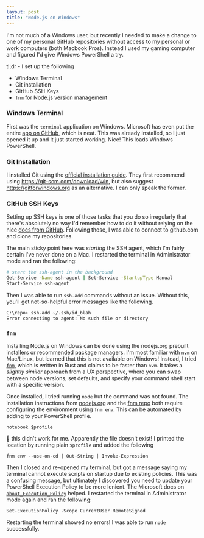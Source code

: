 ```yaml
---
layout: post
title: "Node.js on Windows"
---
```


I'm not much of a Windows user, but recently I needed to make a change to one of my personal GitHub repositories without access to my personal or work computers (both Macbook Pros). Instead I used my gaming computer and figured I'd give Windows PowerShell a try.

tl;dr - I set up the following

* Windows Terminal
* Git installation
* GitHub SSH Keys
* `fnm` for Node.js version management

### Windows Terminal

First was the `terminal` application on Windows. Microsoft has even put the entire [app on GitHub](https://github.com/microsoft/terminal), which is neat. This was already installed, so I just opened it up and it just started working. Nice! This loads Windows PowerShell.

### Git Installation

I installed Git using the [official installation guide](https://git-scm.com/book/en/v2/Getting-Started-Installing-Git). They first recommend using https://git-scm.com/download/win, but also suggest https://gitforwindows.org as an alternative. I can only speak the former.

### GitHub SSH Keys

Setting up SSH keys is one of those tasks that you do so irregularly that there's absolutely no way I'd remember how to do it without relying on the nice [docs from GitHub](https://docs.github.com/en/authentication/connecting-to-github-with-ssh/generating-a-new-ssh-key-and-adding-it-to-the-ssh-agent). Following those, I was able to connect to github.com and clone my repositories. 

The main sticky point here was _starting_ the SSH agent, which I'm fairly certain I've never done on a Mac. I restarted the terminal in Administrator mode and ran the following:

```sh
# start the ssh-agent in the background
Get-Service -Name ssh-agent | Set-Service -StartupType Manual
Start-Service ssh-agent
```

Then I was able to run `ssh-add` commands without an issue. Without this, you'll get not-so-helpful error messages like the following.

```sh
C:\repo> ssh-add ~/.ssh/id_blah
Error connecting to agent: No such file or directory
```

### `fnm`

Installing Node.js on Windows can be done using the nodejs.org prebuilt installers or recommended package managers. I'm most familiar with `nvm` on Mac/Linux, but learned that this is not available on Windows! Instead, I tried [`fnm`](https://github.com/Schniz/fnm), which is written in Rust and claims to be faster than `nvm`. It takes a _slightly similar_ approach from a UX perspective, where you can swap between node versions, set defaults, and specify your command shell start with a specific version.

Once installed, I tried running `node` but the command was not found. The installation instructions from [nodejs.org](https://nodejs.org/en/download/package-manager) and the [fnm repo](https://github.com/Schniz/fnm#powershell) both require configuring the environment using `fnm env`. This can be automated by adding to your PowerShell profile.

```
notebook $profile
```

🤔 this didn't work for me. Apparently the file doesn't exist! I printed the location by running plain `$profile` and added the following

```
fnm env --use-on-cd | Out-String | Invoke-Expression
```

Then I closed and re-opened my terminal, but got a message saying my terminal cannot execute scripts on startup due to existing policies. This was a confusing message, but ultimately I discovered you need to update your PowerShell Execution Policy to be more lenient. The Microsoft docs on [`about_Execution_Policy`](https://learn.microsoft.com/en-us/powershell/module/microsoft.powershell.core/about/about_execution_policies?view=powershell-7.4) helped. I restarted the terminal in Administrator mode again and ran the following:

```
Set-ExecutionPolicy -Scope CurrentUser RemoteSigned
```

Restarting the terminal showed no errors! I was able to run `node` successfully.
